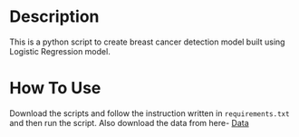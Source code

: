 # Description

This is a python script to create breast cancer detection model built using Logistic Regression model.

# How To Use

Download the scripts and follow the instruction written in `requirements.txt` and then run the script. Also download the data from here-
[Data](https://drive.google.com/file/d/1fUIVvhRer7vHYoBtMejAp4CvRNfrV3DS/view?usp=sharing)
